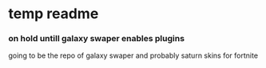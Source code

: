 # temp readme
### on hold untill galaxy swaper enables plugins
going to be the repo of galaxy swaper and probably saturn skins for fortnite
